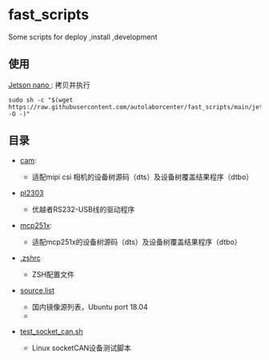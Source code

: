 # fast_scripts
Some scripts for deploy ,install ,development

## 使用

[Jetson nano ](jetson_nano.sh): 拷贝并执行

```
sudo sh -c "$(wget https://raw.githubusercontent.com/autolaborcenter/fast_scripts/main/jetson_nano.sh -O -)"
```

## 目录

* [cam](cam):
    * 适配mipi csi 相机的设备树源码（dts）及设备树覆盖结果程序（dtbo）

* [pl2303](pl2303)
    *  优越者RS232-USB线的驱动程序

* [mcp251x](mcp251x):
    * 适配mcp251x的设备树源码（dts）及设备树覆盖结果程序（dtbo）

* [.zshrc](.zshrc)
    *  ZSH配置文件

* [source.list](sources.list)
    *  国内镜像源列表，Ubuntu port 18.04
    *  
* [test_socket_can.sh](test_socket_can.sh)
    *  Linux socketCAN设备测试脚本

